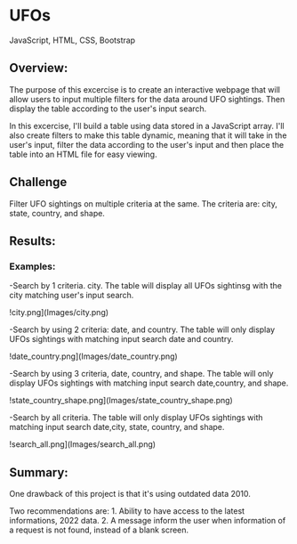 # UFOs

JavaScript, HTML, CSS, Bootstrap

## Overview:

The purpose of this excercise is to create an interactive webpage that will allow users to input multiple filters for the data around UFO sightings. Then display the table according to the user's input search.

In this excercise, I'll build a table using data stored in a JavaScript array. I'll also create filters to make this table dynamic, meaning that it will take in the user's input, filter the data according to the user's input and then place the table into an HTML file for easy viewing.


## Challenge

Filter UFO sightings on multiple criteria at the same.  The criteria are: city, state, country, and shape.

## Results:

   ### Examples: 

   -Search by 1 criteria. city. 
    The table will display all UFOs sightinsg with the city matching user's input search.
    
   !city.png](Images/city.png)  


   -Search by using 2 criteria: date, and country. 
    The table will only display UFOs sightings with matching input search date and country.
    
  
   !date_country.png](Images/date_country.png)  
    

   -Search by using 3 criteria, date, country, and shape. 
    The table will only display UFOs sightings with matching input search date,country, and shape.
    
 
   !state_country_shape.png](Images/state_country_shape.png)  
    
   -Search by all criteria. 
    The table will only display UFOs sightings with matching input search date,city, state, country, and shape.
    
  
    
   !search_all.png](Images/search_all.png)  


## Summary:


One drawback of this project is that it's using outdated data 2010. 

Two recommendations are:
    1. Ability to have access to the latest informations, 2022 data.
    2. A message inform the user when information of a request is not found, instead of a blank screen.
    
